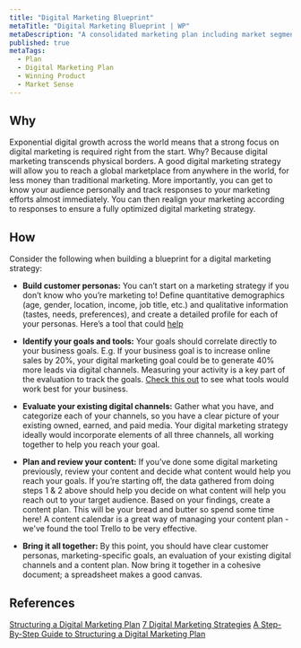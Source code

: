 ```yaml
---
title: "Digital Marketing Blueprint"
metaTitle: "Digital Marketing Blueprint | WP"
metaDescription: "A consolidated marketing plan including market segments, key messages, channels, lead capture, nurture, convert, up sale, referrals."
published: true
metaTags:
  - Plan
  - Digital Marketing Plan
  - Winning Product
  - Market Sense
---
```



## Why
Exponential digital growth across the world means that a strong focus on digital marketing is required right from the start. Why? Because digital marketing transcends physical borders. A good digital marketing strategy will allow you to reach a global marketplace from anywhere in the world, for less money than traditional marketing. More importantly, you can get to know your audience personally and track responses to your marketing efforts almost immediately. You can then realign your marketing according to responses to ensure a fully optimized digital marketing strategy.


## How
Consider the following when building a blueprint for a digital marketing strategy:

- **Build customer personas:** You can’t start on a marketing strategy if you don’t know who you’re marketing to! Define quantitative demographics (age, gender, location, income, job title, etc.) and qualitative information (tastes, needs, preferences), and create a detailed profile for each of your personas. Here’s a tool that could [help](https://blog.hubspot.com/marketing/create-buyer-persona-makemypersona)

- **Identify your goals and tools:** Your goals should correlate directly to your business goals. E.g. If your business goal is to increase online sales by 20%, your digital marketing goal could be to generate 40% more leads via digital channels. Measuring your activity is a key part of the evaluation to track the goals. [Check this out](https://blog.splitpixel.co.uk/seven-best-tools-measuring-success-digital-plan) to see what tools would work best for your business.

- **Evaluate your existing digital channels:** Gather what you have, and categorize each of your channels, so you have a clear picture of your existing owned, earned, and paid media. Your digital marketing strategy ideally would incorporate elements of all three channels, all working together to help you reach your goal.

- **Plan and review your content:** If you’ve done some digital marketing previously, review your content and decide what content would help you reach your goals. If you’re starting off, the data gathered from doing steps 1 & 2 above should help you decide on what content will help you reach out to your target audience. Based on your findings, create a content plan. This will be your bread and butter so spend some time here! A content calendar is a great way of managing your content plan - we've found the tool Trello to be very effective.

- **Bring it all together:** By this point, you should have clear customer personas, marketing-specific goals, an evaluation of your existing digital channels and a content plan. Now bring it together in a cohesive document; a spreadsheet makes a good canvas.


## References
[Structuring a Digital Marketing Plan](https://www.wearemarketing.com/blog/a-step-by-step-guide-to-structuring-a-digital-marketing-plan.html)
[7 Digital Marketing Strategies](https://blog.hubspot.com/marketing/digital-strategy-guide)
[A Step-By-Step Guide to Structuring a Digital Marketing Plan](https://www.wearemarketing.com/blog/a-step-by-step-guide-to-structuring-a-digital-marketing-plan.html)
